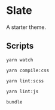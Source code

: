 # Slate

A starter theme.

## Scripts

`yarn watch` 

`yarn compile:css`

`yarn lint:scss`

`yarn lint:js`

`bundle`